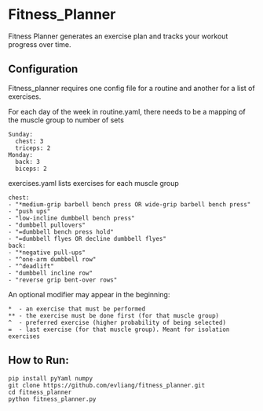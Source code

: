 # Fitness_Planner
Fitness Planner generates an exercise plan and tracks your workout progress over time.

## Configuration

Fitness_planner requires one config file for a routine and another for a list of exercises.

For each day of the week in routine.yaml, there needs to be a mapping of the muscle group to number of sets
```
Sunday:
  chest: 3
  triceps: 2
Monday:
  back: 3
  biceps: 2
```

exercises.yaml lists exercises for each muscle group
```
chest:
- "*medium-grip barbell bench press OR wide-grip barbell bench press"
- "push ups"
- "low-incline dumbbell bench press"
- "dumbbell pullovers"
- "=dumbbell bench press hold"
- "=dumbbell flyes OR decline dumbbell flyes"
back:
- "*negative pull-ups"
- "^one-arm dumbbell row"
- "^deadlift"
- "dumbbell incline row"
- "reverse grip bent-over rows"
```

An optional modifier may appear in the beginning:
```
*  - an exercise that must be performed
** - the exercise must be done first (for that muscle group)
^  - preferred exercise (higher probability of being selected)
=  - last exercise (for that muscle group). Meant for isolation exercises
```

## How to Run:

```
pip install pyYaml numpy
git clone https://github.com/evliang/fitness_planner.git
cd fitness_planner
python fitness_planner.py
```
